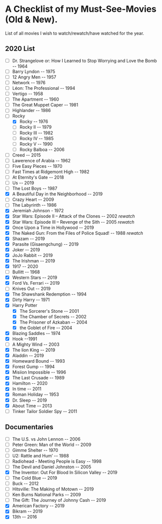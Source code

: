 # A Checklist of my Must-See-Movies (Old & New).

List of all movies I wish to watch/rewatch/have watched for the year.

## 2020 List
- [ ] Dr. Strangelove or: How I Learned to Stop Worrying and Love the Bomb -- 1964
- [ ] Barry Lyndon -- 1975
- [ ] 12 Angry Men -- 1957
- [ ] Network -- 1976
- [ ] Léon: The Professional -- 1994
- [ ] Vertigo -- 1958
- [ ] The Apartment -- 1960
- [ ] The Great Muppet Caper -- 1981
- [ ] Highlander -- 1986
- [ ] Rocky
  - [x] Rocky -- 1976
  - [ ] Rocky II -- 1979
  - [ ] Rocky III -- 1982
  - [ ] Rocky IV -- 1985
  - [ ] Rocky V -- 1990
  - [ ] Rocky Balboa -- 2006
- [ ] Creed -- 2015
- [ ] Lawerence of Arabia -- 1962
- [ ] Five Easy Pieces -- 1970
- [ ] Fast Times at Ridgemont High -- 1982
- [ ] At Eternity's Gate -- 2018
- [ ] Us -- 2019
- [ ] The Lost Boys -- 1987
- [x] A Beautiful Day in the Neighborhood -- 2019
- [ ] Crazy Heart -- 2009
- [ ] The Labyrinth -- 1986
- [x] Jeremiah Johnson - 1972
- [x] Star Wars: Episode II – Attack of the Clones -- 2002 *rewatch*
- [x] Star Wars: Episode III – Revenge of the Sith -- 2005 *rewatch*
- [x] Once Upon a Time in Hollywood -- 2019
- [x] The Naked Gun: From the Files of Police Squad! -- 1988 *rewatch*
- [x] Shazam -- 2019
- [x] Parasite (Gisaengchung) -- 2019
- [x] Joker -- 2019
- [x] JoJo Rabbit -- 2019
- [x] The Irishman -- 2019
- [x] 1917 -- 2020
- [ ] Bullitt -- 1968
- [x] Western Stars -- 2019
- [x] Ford Vs. Ferrari -- 2019
- [ ] Knives Out -- 2019
- [x] The Shawshank Redemption -- 1994
- [x] Dirty Harry -- 1971
- [x] Harry Potter
  - [x] The Sorcerer's Stone -- 2001
  - [x] The Chamber of Secrets -- 2002
  - [x] The Prisoner of Azkaban -- 2004
  - [x] the Goblet of Fire -- 2004
- [x] Blazing Saddles -- 1974
- [x] Hook --1991
- [ ] A Mighty Wind -- 2003
- [x] The lion King -- 2019
- [x] Aladdin -- 2019
- [x] Homeward Bound -- 1993
- [x] Forest Gump -- 1994
- [x] Misiion Impossible -- 1996
- [x] The Last Crusade -- 1989
- [x] Hamilton -- 2020
- [x] In time -- 2011
- [x] Roman Holiday -- 1953
- [x] Dr. Sleep -- 2019
- [x] About Time -- 2013
- [ ] Tinker Tailor Soldier Spy -- 2011

## Documentaries
- [ ] The U.S. vs John Lennon -- 2006
- [ ] Peter Green: Man of the World -- 2009
- [ ] Gimme Shelter -- 1970
- [ ] U2: Rattle and Hum’ -- 1988
- [ ] Radiohead - Meeting People is Easy -- 1998
- [ ] The Devil and Daniel Johnston -- 2005
- [x] The Inventor: Out For Blood In Silicon Valley -- 2019
- [ ] The Cold Blue -- 2019
- [ ] Buck -- 2012
- [ ] Hitsville: The Making of Motown -- 2019
- [ ] Ken Burns National Parks -- 2009
- [ ] The Gift: The Journey of Johnny Cash -- 2019
- [x] American Factory -- 2019
- [x] Bikram -- 2019
- [x] 13th -- 2016

